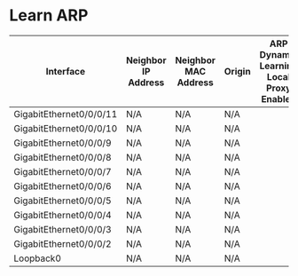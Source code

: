 
# Learn ARP
| Interface | Neighbor IP Address | Neighbor MAC Address | Origin | ARP Dynamic Learning Local Proxy Enabled | ARP Dynamic Learning Proxy Enable |
| --------- | ------------------- | -------------------- | ------ | ---------------------------------------- | --------------------------------- |
| GigabitEthernet0/0/0/11 | N/A | N/A | N/A |  | False |
| GigabitEthernet0/0/0/10 | N/A | N/A | N/A |  | False |
| GigabitEthernet0/0/0/9 | N/A | N/A | N/A |  | False |
| GigabitEthernet0/0/0/8 | N/A | N/A | N/A |  | False |
| GigabitEthernet0/0/0/7 | N/A | N/A | N/A |  | False |
| GigabitEthernet0/0/0/6 | N/A | N/A | N/A |  | False |
| GigabitEthernet0/0/0/5 | N/A | N/A | N/A |  | False |
| GigabitEthernet0/0/0/4 | N/A | N/A | N/A |  | False |
| GigabitEthernet0/0/0/3 | N/A | N/A | N/A |  | False |
| GigabitEthernet0/0/0/2 | N/A | N/A | N/A |  | False |
| Loopback0 | N/A | N/A | N/A |  | False |